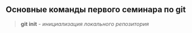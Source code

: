 ## Основные команды первого семинара по git

> **git init** - *инициализация локального репозитория*

